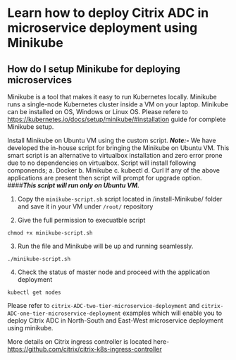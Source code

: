 # Learn how to deploy Citrix ADC in microservice deployment using Minikube

## How do I setup Minikube for deploying microservices
Minikube is a tool that makes it easy to run Kubernetes locally. Minikube runs a single-node Kubernetes cluster inside a VM on your laptop.
Minikube can be installed on OS, Windows or Linux OS. Please refere to https://kubernetes.io/docs/setup/minikube/#installation guide for complete Minikube setup.

Install Minikube on Ubuntu VM using the custom script.
***Note:-*** We have developed the in-house script for bringing the Minikube on Ubuntu VM. This smart script is an alternative to virtualbox installation and zero error prone due to no dependencies on virtualbox. Script will install following componends;
a. Docker
b. Minikube
c. kubectl
d. Curl
If any of the above applications are present then script will prompt for upgrade option.
####***This script will run only on Ubuntu VM.***

1. Copy the ``minikube-script.sh`` script located in /install-Minikube/ folder and save it in your VM under ``/root/`` repository

2. Give the full permission to execuatble script
```
chmod +x minikube-script.sh
```
3. Run the file and Minikube will be up and running seamlessly.
```
./minikube-script.sh
```

4. Check the status of master node and proceed with the application deployment
```
kubectl get nodes
```

Please refer to ``citrix-ADC-two-tier-microservice-deployment`` and ``citrix-ADC-one-tier-microservice-deployment`` examples which will enable you to deploy Citrix ADC in North-South and East-West microservice deployment using minikube.

More details on Citrix ingress controller is located here- https://github.com/citrix/citrix-k8s-ingress-controller
